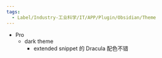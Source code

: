 ```yaml
---
tags:
  - Label/Industry-工业科学/IT/APP/Plugin/Obsidian/Theme
---
```


- Pro
    - dark theme
        - extended snippet 的 Dracula 配色不错
